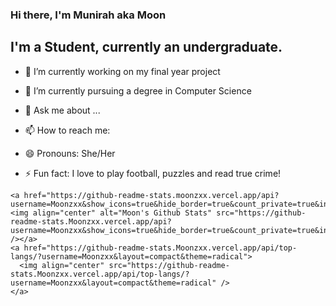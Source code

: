 ### Hi there, I'm Munirah aka Moon

## I'm a Student, currently an undergraduate.



- 🔭 I’m currently working on my final year project
- 🌱 I’m currently pursuing a degree in Computer Science

- 💬 Ask me about ...
- 📫 How to reach me: 
- 😄 Pronouns: She/Her
- ⚡ Fun fact: I love to play football, puzzles and read true crime!





```
<a href="https://github-readme-stats.moonzxx.vercel.app/api?username=Moonzxx&show_icons=true&hide_border=true&count_private=true&include_all_commits=true&theme=radical">
<img align="center" alt="Moon's Github Stats" src="https://github-readme-stats.Moonzxx.vercel.app/api?username=Moonzxx&show_icons=true&hide_border=true&count_private=true&include_all_commits=true&theme=radical" /></a>
<a href="https://github-readme-stats.Moonzxx.vercel.app/api/top-langs/?username=Moonzxx&layout=compact&theme=radical">
  <img align="center" src="https://github-readme-stats.Moonzxx.vercel.app/api/top-langs/?username=Moonzxx&layout=compact&theme=radical" />
</a>
```

